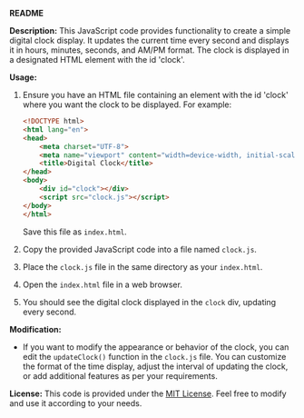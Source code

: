 **README**

**Description:**
This JavaScript code provides functionality to create a simple digital clock display. It updates the current time every second and displays it in hours, minutes, seconds, and AM/PM format. The clock is displayed in a designated HTML element with the id 'clock'.

**Usage:**
1. Ensure you have an HTML file containing an element with the id 'clock' where you want the clock to be displayed. For example:
   ```html
   <!DOCTYPE html>
   <html lang="en">
   <head>
       <meta charset="UTF-8">
       <meta name="viewport" content="width=device-width, initial-scale=1.0">
       <title>Digital Clock</title>
   </head>
   <body>
       <div id="clock"></div>
       <script src="clock.js"></script>
   </body>
   </html>
   ```
   Save this file as `index.html`.

2. Copy the provided JavaScript code into a file named `clock.js`.

3. Place the `clock.js` file in the same directory as your `index.html`.

4. Open the `index.html` file in a web browser.

5. You should see the digital clock displayed in the `clock` div, updating every second.

**Modification:**
- If you want to modify the appearance or behavior of the clock, you can edit the `updateClock()` function in the `clock.js` file. You can customize the format of the time display, adjust the interval of updating the clock, or add additional features as per your requirements.

**License:**
This code is provided under the [MIT License](https://opensource.org/licenses/MIT). Feel free to modify and use it according to your needs.
